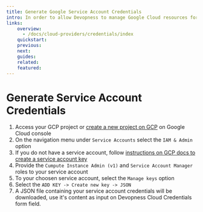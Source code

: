 ```yaml
---
title: Generate Google Service Account Credentials
intro: In order to allow Devopness to manage Google Cloud resources for you, you need to provide us Service Account Credentials.
links:
    overview:
      - /docs/cloud-providers/credentials/index
    quickstart:
    previous:
    next:
    guides:
    related:
    featured:
---
```


# Generate Service Account Credentials

1. Access your GCP project or [create a new project on GCP](https://cloud.google.com/resource-manager/docs/creating-managing-projects) on Google Cloud console
2. On the navigation menu under `Service Accounts` select the `IAM & Admin` option 
3. If you do not have a service account, follow [instructions on GCP docs to create a service account key](https://cloud.google.com/iam/docs/creating-managing-service-account-keys)
4. Provide the `Cumpute Instance Admin (v1)` and `Service Account Manager` roles to your service account
5. To your choosen service account, select the `Manage keys` option
6. Select the `ADD KEY -> Create new key -> JSON`
7. A JSON file containing your service account credentials will be downloaded, use it's content as input on Devopness Cloud Credentials form field.
